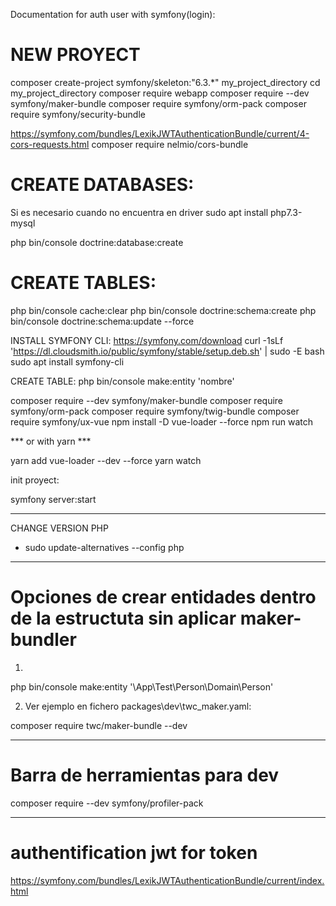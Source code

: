 Documentation for auth user  with symfony(login):



#   NEW PROYECT
composer create-project symfony/skeleton:"6.3.*" my_project_directory
cd my_project_directory
composer require webapp
composer require --dev symfony/maker-bundle
composer require symfony/orm-pack
composer require symfony/security-bundle

https://symfony.com/bundles/LexikJWTAuthenticationBundle/current/4-cors-requests.html
composer require nelmio/cors-bundle



# CREATE DATABASES:

Si es necesario cuando no encuentra en driver
sudo apt install php7.3-mysql

php bin/console doctrine:database:create


# CREATE TABLES:

php bin/console cache:clear
php bin/console doctrine:schema:create
php bin/console doctrine:schema:update --force

INSTALL SYMFONY CLI:
 https://symfony.com/download
curl -1sLf 'https://dl.cloudsmith.io/public/symfony/stable/setup.deb.sh' | sudo -E bash
sudo apt install symfony-cli


CREATE TABLE:
php bin/console make:entity 'nombre'



composer require --dev symfony/maker-bundle
composer require symfony/orm-pack
composer require symfony/twig-bundle
composer require symfony/ux-vue
npm install -D vue-loader --force
npm run watch

*** or with yarn ***

yarn add vue-loader --dev --force
yarn watch

init proyect:


symfony server:start

-------------------------------------------
CHANGE VERSION PHP

* sudo update-alternatives --config php
------------------------------------------



# Opciones de crear entidades dentro de la estructuta sin aplicar maker-bundler 

1. 

php bin/console make:entity '\App\Test\Person\Domain\Person'

2. Ver ejemplo en fichero packages\dev\twc_maker.yaml:

composer require twc/maker-bundle --dev

-------------------------------------------------
# Barra de herramientas para dev 

composer require --dev symfony/profiler-pack

--------------------------------------------------
# authentification jwt for token

https://symfony.com/bundles/LexikJWTAuthenticationBundle/current/index.html